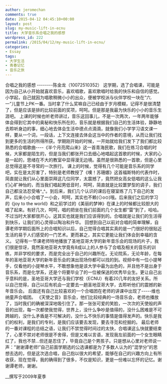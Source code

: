 ```yaml
---
author: jeromechan
comments: true
date: 2015-04-12 04:45:10+00:00
layout: post
slug: my-music-lift-in-ecnu
title: 大学音乐系合唱之我的感想
wordpress_id: 222
permalink: /2015/04/12/my-music-lift-in-ecnu/
categories:
- Essay
tags:
- 大学生活
- 青春记忆
- 音乐之旅
---
```


合唱之我的感想
--------陈金龙（10072510352）
这学期，选了合唱课，可能是因为自己从小开始就喜欢音乐，喜欢唱歌，喜欢歌唱时给我的快乐和自信的感觉。小学起，自己就因为唱歌稍微小小的出众，便被学校派与伙伴学校一块在“六.一”儿童节上PK一番。当时拿了什么奖嘛自己已经由于岁月模糊，记得不是很清楚了，但是应该是排的比较前面的奖项，呵呵。但是那是我最为快乐的小小的音乐生涯吧。
上课的时候也听老师讲过，音乐这回事儿，不是一次两次，一年两年能够体会得到它其中的奥秘和快乐所在的，音乐就是根据我们自己的生活体验，静静地去聆听身边的事，细心地去体会生活中德点点滴滴，就像我们小学学习语文课一样，要从一个词，一段话，上下文连接去体会这当中的作者的意境，从而让我们找到更多的生活的所得所获。学期刚开始的时候，一开始就给我们发下了我们都比较熟悉的合唱歌曲----《半个月亮爬山来》这一首青海民歌，我们在练习合唱的时候，大家都是陌生的，但是当我们都张开口去细心地唱起这首歌的时候，大家的心是一起的，思绪在不大的教室中显得漫无边境。虽然是很熟悉的一首歌，但是心里总觉得这是不寻常的一次旅行。
课上的时候，觉得有几个可能是音乐系的同学吧，实在是太厉害了，特别是老师教授了《噢！苏珊娜》这首福斯特的代表作时，简直就让我们从心里面崇拜这几位同学，太震撼了，竟然把女高女低唱的这么让我们心旷神怡的，而当我们唱起男低音时，呵呵，简直就是比较噩梦型的调子，我们自己都没法忍受咯^_^。到后来，我们几个认识的课后在寝室练了几下自己的发声，后来小小合唱了一小会，呵呵，其实也不赖(⊙o⊙)哦。后来我们之后的学习的《joy to the world》和之前学过的《美丽的梦神》在课上的时候都比较胆大的唱了起来。有好几次，呵呵，唱的把坐在我们前面的几个女生都“雷”到了，哈哈。不过当时大家都很开心，这其实也就是我们应该得到的。合唱就是让我们的生活得到快乐，让我们的心灵得以陶冶和升华。
回想到自己以前对合唱的简单理解，自谭老师学期后面所上的合唱知识以后，自己觉得合唱其实真的是一门很好的很贴近生活的易于人们感受的一门艺术。更而甚之，其实它更能让我们体会到幸福的含义。
记得有一节课老师特地播放了圣地亚哥大学的新年音乐会的现场的片子，我们很是惊讶，竟然圣地亚哥大学竟有8成以上的人参与了合唱及相关的音乐的训练，并非学校的要求，而是完全出于自己的兴趣所在。无论院系，无论年龄，在每年的圣地亚哥大学的新年音乐会的演出现场你都可以找的到。视频中有一位小提琴手，仅看他的小提琴水平，不敢想象他是该大学中最为出色的，并且他不是出身于音乐系，而是化学系，还是个将要毕业了的一位被保送的优秀毕业生。更让自己出乎意料的是，圣地亚哥大学还与我们学校（ECNU）有着20几年的友好关系。所以自己觉得，自己以后有机会一定要去一趟圣地亚哥大学，去聆听他们的震撼的新年音乐会。
后面还有自己比较喜欢的一个合唱团在老师的讲课中出现了-----维也纳童声合唱团。 《天使之音》音乐会，他们比较经典的一场音乐会，老师也播放了，当时我们的确被深深地吸引住了。那一张张可爱的笑脸，一次次的天使般的声音的出现，每一次都使我觉得，世界上，没什么争吵是值得的，没什么困难是不可跨越的，没什么矛盾是不可解决的，没什么不快乐的事情是值得发声的。快乐是我们的权利，是我们的专利，是我们应该要去发现，要去寻觅和挖掘的。
最后老师的一番对课程的总结之语，让我们不禁觉得时间过的太快，合唱课这么快就要结束了，心里不禁对老师很是不舍得，但是又难以言语，发现我左前面的一个女生眼睛红了，我也不禁…但还是忍住了，毕竟自己是个男孩子。只是想从心里对老师说一声：”谢谢谭老师!”自己前面学期选的公选课都是为了多数人认为的”混学分”的思想去选的，但是这次选合唱，自己抱以很大的希望，能够在自己的兴趣方向上有所收获，现在觉得，我的确得到了很多，不仅是知识，更是一份难以忘怀的记忆。谢谢谭老师，谢谢。

__撰写于2009年夏季
